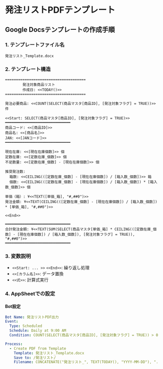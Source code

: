 # 発注リストPDFテンプレート

## Google Docsテンプレートの作成手順

### 1. テンプレートファイル名
`発注リスト_Template.docx`

### 2. テンプレート構造

```
=====================================
        発注対象商品リスト
        作成日: <<TODAY()>>
=====================================

発注必要商品: <<COUNT(SELECT(商品マスタ[商品ID], [発注対象フラグ] = TRUE))>>件

<<Start: SELECT(商品マスタ[商品ID], [発注対象フラグ] = TRUE)>>
━━━━━━━━━━━━━━━━━━━━━━━━━━━━━━
商品コード: <<[商品ID]>>
商品名: <<[商品名]>>
JAN: <<[JANコード]>>
━━━━━━━━━━━━━━━━━━━━━━━━━━━━━━

現在在庫: <<[現在在庫個数]>> 個
定数在庫: <<[定数在庫_個数]>> 個
不足数量: <<[定数在庫_個数] - [現在在庫個数]>> 個

推奨発注数:
  箱数: <<CEILING(([定数在庫_個数] - [現在在庫個数]) / [箱入数_個数])>> 箱
  個数: <<CEILING(([定数在庫_個数] - [現在在庫個数]) / [箱入数_個数]) * [箱入数_個数]>> 個

単価（箱）: ¥<<TEXT([単価_箱], "#,##0")>>
発注金額: ¥<<TEXT(CEILING(([定数在庫_個数] - [現在在庫個数]) / [箱入数_個数]) * [単価_箱], "#,##0")>>

<<End>>

━━━━━━━━━━━━━━━━━━━━━━━━━━━━━━
合計発注金額: ¥<<TEXT(SUM(SELECT(商品マスタ[単価_箱] * CEILING(([定数在庫_個数] - [現在在庫個数]) / [箱入数_個数]), [発注対象フラグ] = TRUE)), "#,##0")>>
━━━━━━━━━━━━━━━━━━━━━━━━━━━━━━
```

### 3. 変数説明
- `<<Start: ... >>` `<<End>>`: 繰り返し処理
- `<<[カラム名]>>`: データ置換
- `<<式>>`: 計算式実行

### 4. AppSheetでの設定

#### Bot設定
```yaml
Bot Name: 発注リストPDF出力
Event:
  Type: Scheduled
  Schedule: Daily at 9:00 AM
  Condition: COUNT(SELECT(商品マスタ[商品ID], [発注対象フラグ] = TRUE)) > 0

Process:
  - Create PDF from Template
    Template: 発注リスト_Template.docx
    Save to: /発注リスト/
    Filename: CONCATENATE("発注リスト_", TEXT(TODAY(), "YYYY-MM-DD"), ".pdf")
```